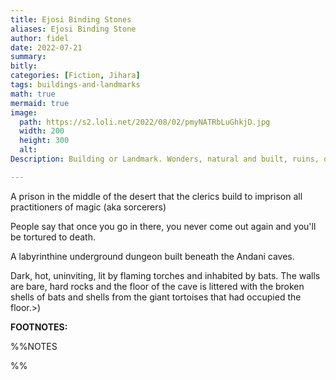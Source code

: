 ```yaml
---
title: Ejosi Binding Stones
aliases: Ejosi Binding Stone
author: fidel
date: 2022-07-21
summary: 
bitly: 
categories: [Fiction, Jihara]
tags: buildings-and-landmarks 
math: true
mermaid: true
image: 
  path: https://s2.loli.net/2022/08/02/pmyNATRbLuGhkjD.jpg
  width: 200
  height: 300
  alt:
Description: Building or Landmark. Wonders, natural and built, ruins, dungeons, temples, great trees, Smithy, Inn, Castle. Anything that you can point to and people consider significant enough to name.

---
```


A prison in the middle of the desert that the clerics build to imprison all practitioners of magic (aka sorcerers)

People say that once you go in there, you never come out again and you'll be tortured to death.

A labyrinthine underground dungeon built beneath the Andani caves.

Dark, hot, uninviting, lit by flaming torches and inhabited by bats. The walls are bare, hard rocks and the floor of the cave is littered with the broken shells of bats and shells from the giant tortoises that had occupied the floor.>)

**FOOTNOTES:**

%%NOTES

%%


